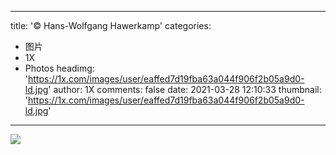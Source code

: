 
---
title: '© Hans-Wolfgang Hawerkamp'
categories: 
 - 图片
 - 1X
 - Photos
headimg: 'https://1x.com/images/user/eaffed7d19fba63a044f906f2b05a9d0-ld.jpg'
author: 1X
comments: false
date: 2021-03-28 12:10:33
thumbnail: 'https://1x.com/images/user/eaffed7d19fba63a044f906f2b05a9d0-ld.jpg'
---

<div>   
<img src="https://1x.com/images/user/eaffed7d19fba63a044f906f2b05a9d0-ld.jpg" referrerpolicy="no-referrer">  
</div>
            